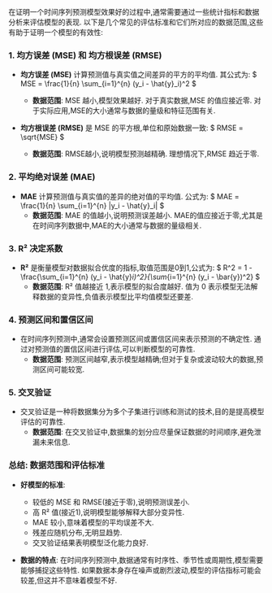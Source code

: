 在证明一个时间序列预测模型效果好的过程中,通常需要通过一些统计指标和数据分析来评估模型的表现. 以下是几个常见的评估标准和它们所对应的数据范围,这些有助于证明一个模型的有效性: 

### 1. **均方误差 (MSE) 和 均方根误差 (RMSE)**

- **均方误差 (MSE)** 计算预测值与真实值之间差异的平方的平均值. 其公式为: 
  $
  MSE = \frac{1}{n} \sum_{i=1}^{n} (y_i - \hat{y}_i)^2
  $
  - **数据范围**: MSE 越小,模型效果越好. 对于真实数据,MSE 的值应接近零. 对于实际应用,MSE的大小通常与数据的量级和特征范围有关. 

- **均方根误差 (RMSE)** 是 MSE 的平方根,单位和原始数据一致: 
  $
  RMSE = \sqrt{MSE}
  $
  - **数据范围**: RMSE越小,说明模型预测越精确. 理想情况下,RMSE 趋近于零. 

### 2. **平均绝对误差 (MAE)**

- **MAE** 计算预测值与真实值的差异的绝对值的平均值. 公式为: 
  $
  MAE = \frac{1}{n} \sum_{i=1}^{n} |y_i - \hat{y}_i|
  $
  - **数据范围**: MAE 的值越小,说明预测误差越小. MAE的值应接近于零,尤其是在时间序列数据中,MAE的大小通常与数据的量级相关. 

### 3. **R² 决定系数**

- **R²** 是衡量模型对数据拟合优度的指标,取值范围是0到1,公式为: 
  $
  R^2 = 1 - \frac{\sum_{i=1}^{n} (y_i - \hat{y}_i)^2}{\sum_{i=1}^{n} (y_i - \bar{y})^2}
  $
  - **数据范围**: R² 值越接近 1,表示模型的拟合度越好. 值为 0 表示模型无法解释数据的变异性,负值表示模型比平均值模型还要差. 

### 4. **预测区间和置信区间**

- 在时间序列预测中,通常会设置预测区间或置信区间来表示预测的不确定性. 通过对预测值的置信区间进行评估,可以判断模型的可靠性. 
  - **数据范围**: 预测区间越窄,表示模型越精确;但对于复杂或波动较大的数据,预测区间可能较宽. 

### 5. **交叉验证**

- 交叉验证是一种将数据集分为多个子集进行训练和测试的技术,目的是提高模型评估的可靠性. 
  - **数据范围**: 在交叉验证中,数据集的划分应尽量保证数据的时间顺序,避免泄漏未来信息. 

### 总结: 数据范围和评估标准

- **好模型的标准**: 
  - 较低的 MSE 和 RMSE(接近于零),说明预测误差小. 
  - 高 R² 值(接近1),说明模型能够解释大部分变异性. 
  - MAE 较小,意味着模型的平均误差不大. 
  - 残差应随机分布,无明显趋势. 
  - 交叉验证结果表明模型泛化能力良好. 
  
- **数据的特点**: 在时间序列预测中,数据通常有时序性、季节性或周期性,模型需要能够捕捉这些特性. 如果数据本身存在噪声或剧烈波动,模型的评估指标可能会较差,但这并不意味着模型不好. 
